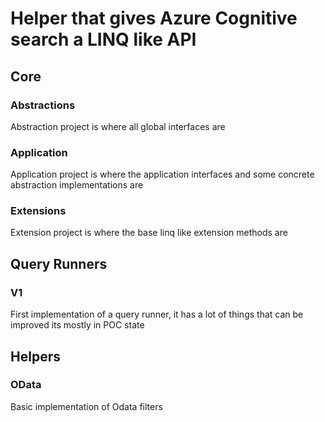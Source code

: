  # Helper that gives Azure Cognitive search a LINQ like API
 
## Core

### Abstractions

Abstraction project is where all global interfaces are

### Application

Application project is where the application interfaces and some concrete abstraction
implementations are

### Extensions

Extension project is where the base linq like extension methods are

## Query Runners

### V1

First implementation of a query runner, it has a lot of things that can be improved its mostly in POC state

## Helpers

### OData

Basic implementation of Odata filters